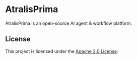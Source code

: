 # AtralisPrima

AtralisPrima is an open-source AI agent & workflow platform.

## License

This project is licensed under the [Apache 2.0 License](LICENSE).
